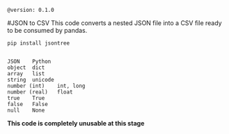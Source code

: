     @version: 0.1.0

#JSON to CSV
This code converts a nested JSON file into a CSV file ready to be consumed by pandas.

    pip install jsontree
    
    
    JSON	Python
    object	dict
    array	list
    string	unicode
    number (int)	int, long
    number (real)	float
    true	True
    false	False
    null	None

__This code is completely unusable at this stage__